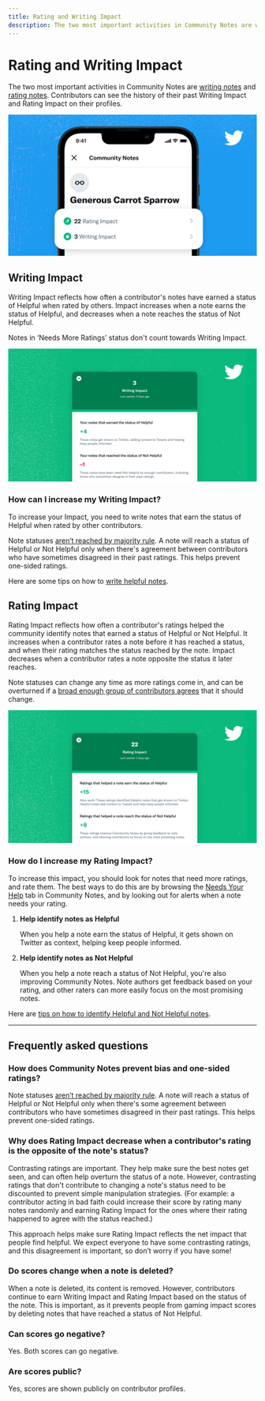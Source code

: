```yaml
---
title: Rating and Writing Impact
description: The two most important activities in Community Notes are writing notes and rating notes.
---
```

# Rating and Writing Impact

The two most important activities in Community Notes are [writing notes](../writing-notes) and [rating notes](../rating-notes). Contributors can see the history of their past Writing Impact and Rating Impact on their profiles.

![Screen showing an anonymous contributor, their avatar, and alias name.](../images/writing-and-rating-impact.png)

## Writing Impact

Writing Impact reflects how often a contributor's notes have earned a status of Helpful when rated by others. Impact increases when a note earns the status of Helpful, and decreases when a note reaches the status of Not Helpful.

Notes in ‘Needs More Ratings’ status don't count towards Writing Impact.

![Screen with details about a Community Notes contributor's Writing Impact.](../images/writing-impact.png)

### How can I increase my Writing Impact?

To increase your Impact, you need to write notes that earn the status of Helpful when rated by other contributors.

Note statuses [aren’t reached by majority rule](../diversity). A note will reach a status of Helpful or Not Helpful only when there's agreement between contributors who have sometimes disagreed in their past ratings. This helps prevent one-sided ratings.

Here are some tips on how to [write helpful notes](../examples).

## Rating Impact

Rating Impact reflects how often a contributor's ratings helped the community identify notes that earned a status of Helpful or Not Helpful. It increases when a contributor rates a note before it has reached a status, and when their rating matches the status reached by the note. Impact decreases when a contributor rates a note opposite the status it later reaches.

Note statuses can change any time as more ratings come in, and can be overturned if a [broad enough group of contributors agrees](../diversity) that it should change.

![Screen with details about a Community Notes contributor's Rating Impact.](../images/rating-impact.png)

### How do I increase my Rating Impact?

To increase this impact, you should look for notes that need more ratings, and rate them. The best ways to do this are by browsing the [Needs Your Help](https://twitter.com/i/communitynotes/needs_your_help) tab in Community Notes, and by looking out for alerts when a note needs your rating.

1. **Help identify notes as Helpful**

   When you help a note earn the status of Helpful, it gets shown on Twitter as context, helping keep people informed.

2. **Help identify notes as Not Helpful**

   When you help a note reach a status of Not Helpful, you're also improving Community Notes. Note authors get feedback based on your rating, and other raters can more easily focus on the most promising notes.

Here are [tips on how to identify Helpful and Not Helpful notes](../examples).

---

## Frequently asked questions

### How does Community Notes prevent bias and one-sided ratings?

Note statuses [aren’t reached by majority rule](../diversity). A note will reach a status of Helpful or Not Helpful only when there's some agreement between contributors who have sometimes disagreed in their past ratings. This helps prevent one-sided ratings.

### Why does Rating Impact decrease when a contributor's rating is the opposite of the note's status?

Contrasting ratings are important. They help make sure the best notes get seen, and can often help overturn the status of a note. However, contrasting ratings that don't contribute to changing a note's status need to be discounted to prevent simple manipulation strategies. (For example: a contributor acting in bad faith could increase their score by rating many notes randomly and earning Rating Impact for the ones where their rating happened to agree with the status reached.)

This approach helps make sure Rating Impact reflects the net impact that people find helpful. We expect everyone to have some contrasting ratings, and this disagreement is important, so don’t worry if you have some!

### Do scores change when a note is deleted?

When a note is deleted, its content is removed. However, contributors continue to earn Writing Impact and Rating Impact based on the status of the note. This is important, as it prevents people from gaming impact scores by deleting notes that have reached a status of Not Helpful.

### Can scores go negative?

Yes. Both scores can go negative.

### Are scores public?

Yes, scores are shown publicly on contributor profiles.
